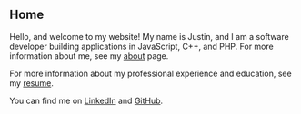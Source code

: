 ## Home

Hello, and welcome to my website!
My name is Justin, and I am a software developer building applications in JavaScript, C++, and PHP.
For more information about me, see my
<a class="page-link" href="/about"><span>about</span></a>
page.

For more information about my professional experience and education, see my
<a href="/assets/cv-justin-achong.pdf" target="_blank">resume</a>.

You can find me on 
<a href="https://www.linkedin.com/in/justin-achong/" target="_blank">LinkedIn</a>
and 
<a href="https://github.com/jcachong" target="_blank">GitHub</a>.
